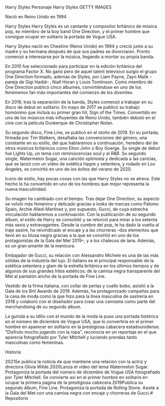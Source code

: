 Harry Styles
Personaje
Harry Styles
GETTY IMAGES

Nació en Reino Unido en 1994

Harry Styles
Harry Styles es un cantante y compositor británico de música pop, ex miembro de la boy band One Direction, y el primer hombre que consigue ocupar en solitario la portada de Vogue USA.

Harry Styles nació en Cheshire (Reino Unido) en 1994 y creció junto a su madre y su hermana después de que sus padres se divorciaran. Pronto comenzó a interesarse por la música, llegando a montar su propia banda.

En 2010 fue seleccionado para participar en la edición británica del programa Factor X. No ganó pero de aquel talent televisivo surgió el grupo One Direction formado, además de Styles, por Liam Payne, Zayn Malik –pareja de Gigi Hadid– , Niall Horan y Louis Tomlinson. Como miembro de One Direction publicó cinco álbumes, convirtiéndose en uno de los fenómenos fan más importantes del comienzo de los dosmiles.

En 2016, tras la separación de la banda, Styles comenzó a trabajar en su disco de debut en solitario. En mayo de 2017 se publicó su trabajo homónimo que incluía su primer gran hit, Sign of the Times. Convertido en uno de los músicos más influyentes de Reino Unido, también debutó en el cine con la película Dunkerque de Christopher Nolan.

Su segundo disco, Fine Line, se publicó en el otoño de 2019. En su portada, firmada por Tim Walkers, desafiaba las convenciones del género, una constante en su estilo, del que hablaremos a continuación, heredero del de otros músicos británicos como Elton John o Boy Goerge. Su single de debut fue Lights Up, un tema con reminiscencias soul y al R&B. Su segundo single, Watermelon Sugar, una canción optimista y dedicada a las caricias, que se lanzó con un vídeo de estética hippie y setentera, y rodado en Los Angeles, se convirtió en uno de los éxitos del verano de 2020.

Icono de estilo, hay pocas cosas con las que Harry Styles no se atreva. Este hecho lo ha convertido en uno de los hombres que mejor representa la nueva masculinidad.

Su imagen ha cambiado con el tiempo. Tras dejar One Direction, su aspecto se volvió más femenino y delicado gracias a looks de marcas como Palomo Spain, Archie Alled-Martínez y, por supuesto, Gucci, de cuya estrecha vinculación hablaremos a continuación. Con la publicación de su segundo álbum, el estilo de Harry se consolidó y se retorció para mirar a los setenta más sexis y extravagantes. Desde la cumbre del pop, le ha dado la vuelta al traje sastre, ha reivindicado el encaje y a las chorreras –dos elementos que llevó en su blusa negra gracias a la que se convirtió en uno de los protagonistas de la Gala del Met 2019–, y a los chalecos de lana. Además, es un gran amante de la manicura.

Embajador de Gucci, su relación con Alessandro Michele es una de las más sólidas de la industria del lujo. El italiano es el principal responsable de la estética setentera y glam de la estrella británica en los últimos tiempos y de algunos de sus grandes hitos estéticos; de la camisa negra transparente del Met al pantalón ancho de la portada de Fine Line.

Vestido de la firma italiana, con collar de perlas y cuello bobo, asistió a la Gala de los Brit Awards de 2019. Además, ha protagonizado campañas para la casa de moda como la que hizo para la línea masculina de sastrería en 2018 y colaboró con el diseñador para crear una camiseta como parte del merchandising de su segundo álbum.

La guinda a su idilio con el mundo de la moda la puso una portada histórica en el número de diciembre de Vogue USA, que lo convertiría en el primer hombre en aparecer en solitario en la prestigiosa cabecera estadounidense. "Disfruto mucho jugando con la ropa", reconocía en un reportaje en el que aparecía fotografiado por Tyler Mitchell y luciendo prendas tanto masculinas como femeninas.

Historia

2021Se publica la noticia de que mantiene una relación con la actriz y directora Olivia Wilde.2020Lanza el vídeo del tema Watermelon Sugar. Protagoniza la portada del número de diciembre de Vogue USA fotografiado por Tyler Mitchell. Se convierte así en el primer hombre en solitario en ocupar la primera página de la prestigiosa cabecera.2019Publica su segundo álbum, Fine Line. Protagoniza la portada de Rolling Stone. Asiste a la Gala del Met con una camisa negra con encaje y chorreras de Gucci.# Repositorio
